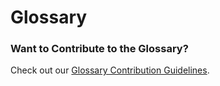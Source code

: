 # Glossary

<GlossaryTerms :pages="$site.pages"></GlossaryTerms>

### Want to Contribute to the Glossary?

Check out our [Glossary Contribution Guidelines](https://github.com/kareniel/steem-docs/blob/master/GLOSSARY_CONTRIBUTING.md).
